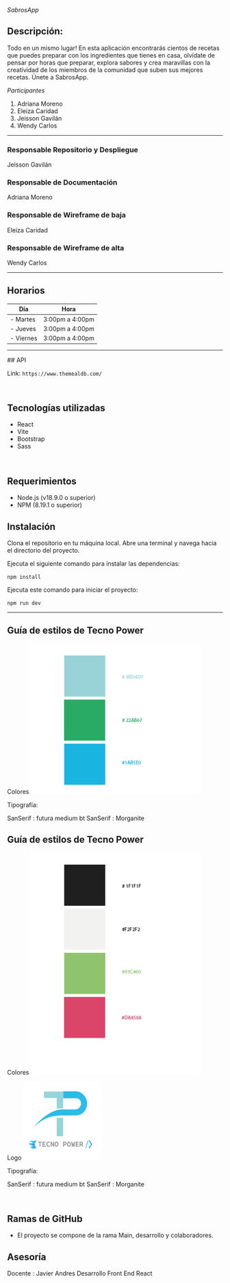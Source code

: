 _SabrosApp_

## Descripción:

Todo en un mismo lugar! En esta aplicación encontrarás cientos de recetas que puedes preparar con los ingredientes que tienes en casa, olvídate de pensar por horas que preparar, explora sabores y crea maravillas con la creatividad de los miembros de la comunidad que suben sus mejores recetas. Únete a SabrosApp.

*Participantes*

1. Adriana Moreno
2. Eleiza Caridad
3. Jeisson Gavilán
4. Wendy Carlos

<hr/>

### Responsable Repositorio y Despliegue

Jeisson Gavilán

### Responsable de Documentación

Adriana Moreno

### Responsable de Wireframe de baja

Eleiza Caridad

### Responsable de Wireframe de alta

Wendy Carlos

<hr/>

## Horarios

| Día       | Hora            |
| --------- | --------------- |
| - Martes  | 3:00pm a 4:00pm |
| - Jueves  | 3:00pm a 4:00pm |
| - Viernes | 3:00pm a 4:00pm |

<hr/>
## API

Link: `https://www.themealdb.com/`

<br/>

## Tecnologías utilizadas

- React
- Vite
- Bootstrap
- Sass

<br/>

## Requerimientos

- Node.js (v18.9.0 o superior)
- NPM (8.19.1 o superior)

## Instalación

Clona el repositorio en tu máquina local.
Abre una terminal y navega hacia el directorio del proyecto.

Ejecuta el siguiente comando para instalar las dependencias:

    npm install

Ejecuta este comando para iniciar el proyecto:

    npm run dev

<hr/>

## Guía de estilos de Tecno Power

Colores
![image](./src/assets/colorTeam.png)

Tipografía:

SanSerif : futura medium bt
SanSerif : Morganite

## Guía de estilos de Tecno Power

Colores
![image](./src/assets/colorSabrosApp.png)

Logo 
![image](./src/assets/logoTecnoPower.png)

Tipografía:

SanSerif : futura medium bt
SanSerif : Morganite

<br/>

## Ramas de GitHub

- El proyecto se compone de la rama Main, desarrollo y colaboradores.

## Asesoría

Docente : Javier Andres 
Desarrollo Front End React